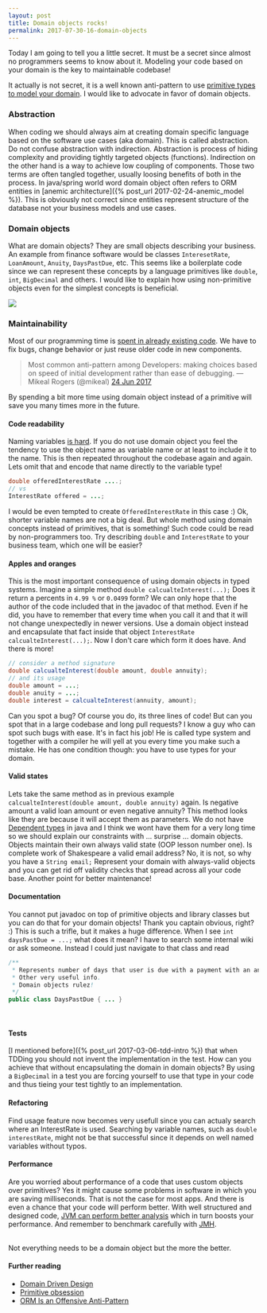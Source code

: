 ```yaml
---
layout: post
title: Domain objects rocks!
permalink: 2017-07-30-16-domain-objects
---
```

Today I am going to tell you a little secret. It must be a secret since almost no programmers seems to know about it. Modeling your code based on your domain is the key to maintainable codebase! 

It actually is not secret, it is a well known anti-pattern to use [primitive types to model your domain](http://wiki.c2.com/?PrimitiveObsession). I would like to advocate in favor of domain objects.

### Abstraction
When coding we should always aim at creating domain specific language based on the software use cases (aka domain). 
This is called abstraction. Do not confuse abstraction with indirection. Abstraction is process of hiding complexity and providing tightly targeted objects (functions). Indirection on the other hand is a way to achieve low coupling of components. Those two terms are often tangled together, usually loosing benefits of both in the process. In java/spring world word domain object often refers to ORM entities in [anemic architecture]({% post_url 2017-02-24-anemic_model %}). This is obviously not correct since entities represent structure of the database not your business models and use cases.  

### Domain objects
What are domain objects? They are small objects describing your business. An example from finance software would be classes `InteresetRate`, `LoanAmount`, `Anuity`, `DaysPastDue`, etc. This seems like a boilerplate code since we can represent these concepts by a language primitives like `double`, `int`, `BigDecimal` and others. I would like to explain how using non-primitive objects even for the simplest concepts is beneficial.

<img src="https://i.redd.it/rj8raf1riyny.png"/>

### Maintainability
Most of our programming time is [spent in already existing code](https://blogs.msdn.microsoft.com/oldnewthing/20070406-00/?p=27343/). We have to fix bugs, change behavior or just reuse older code in new components. 

> Most common anti-pattern among Developers: making choices based on speed of initial development rather than ease of debugging.
> — Mikeal Rogers (@mikeal) [24 Jun 2017](https://twitter.com/mikeal/status/878380425529393152)

By spending a bit more time using domain object instead of a primitive will save you many times more in the future.

#### Code readability
Naming variables [is hard](https://martinfowler.com/bliki/TwoHardThings.html). If you do not use domain object you feel the tendency to use the object name as variable name or at least to include it to the name. This is then repeated throughout the codebase again and again. Lets omit that and encode that name directly to the variable type!

```java
double offeredInterestRate ....;
// vs 
InterestRate offered = ...;
```
I would be even tempted to create `OfferedInterestRate` in this case :)
Ok, shorter variable names are not a big deal. But whole method using domain concepts instead of primitives, that is something! Such code could be read by non-programmers too. Try describing `double` and `InterestRate` to your business team, which one will be easier?

#### Apples and oranges
This is the most important consequence of using domain objects in typed systems.
Imagine a simple method `double calcualteInterest(...);` Does it return a percents in `4.99 %` or `0.0499` form? We can only hope that the author of the code included that in the javadoc of that method. Even if he did, you have to remember that every time when you call it and that it will not change unexpectedly in newer versions. 
Use a domain object instead and encapsulate that fact inside that object `InterestRate calcualteInterest(...);`. Now I don't care which form it does have. And there is more!

```java
// consider a method signature
double calcualteInterest(double amount, double annuity);
// and its usage
double amount = ...;
double anuity = ...; 
double interest = calcualteInterest(annuity, amount);
```
Can you spot a bug? Of course you do, its three lines of code! But can you spot that in a large codebase and long pull requests? I know a guy who can spot such bugs with ease. It's in fact his job! He is called type system and together with a compiler he will yell at you every time you make such a mistake. He has one condition though: you have to use types for your domain. 

#### Valid states
Lets take the same method as in previous example `calcualteInterest(double amount, double annuity)` again. Is negative amount a valid loan amount or even negative annuity? This method looks like they are because it will accept them as parameters. We do not have [Dependent types](https://en.wikipedia.org/wiki/Dependent_type) in java and I think we wont have them for a very long time so we should explain our constraints with ... surprise ... domain objects. Objects maintain their own always valid state (OOP lesson number one). Is complete work of Shakespeare a valid email address? No, it is not, so why you have a `String email;` Represent your domain with always-valid objects and you can get rid off validity checks that spread across all your code base. Another point for better maintenance!

#### Documentation
You cannot put javadoc on top of primitive objects and library classes but you can do that for your domain objects! Thank you captain obvious, right? :) This is such a trifle, but it makes a huge difference. When I see `int daysPastDue = ...;` what does it mean? I have to search some internal wiki or ask someone. Instead I could just navigate to that class and read 

```java
/**
 * Represents number of days that user is due with a payment with an annuity. It is calculated as ....
 * Other very useful info.
 * Domain objects rulez!
 */
public class DaysPastDue { ... }
```
<br />

#### Tests
[I mentioned before]({% post_url 2017-03-06-tdd-intro %}) that when TDDing you should not invent the implementation in the test. How can you achieve that without encapsulating the domain in domain objects? By using a `BigDecimal` in a test you are forcing yourself to use that type in your code and thus tieing your test tightly to an implementation.

#### Refactoring
Find usage feature now becomes very usefull since you can actualy search where an InterestRate is used. Searching by variable names, such as `double interestRate`, might not be that successful since it depends on well named variables without typos.

#### Performance
Are you worried about performance of a code that uses custom objects over primitives? Yes it might cause some problems in software in which you are saving milliseconds. That is not the case for most apps. And there is even a chance that your code will perform better. With well structured and designed code, [JVM can perform better analysis](https://wiki.openjdk.java.net/display/HotSpot/PerformanceTechniques) which in turn boosts your performance. And remember to benchmark carefully with [JMH](http://openjdk.java.net/projects/code-tools/jmh/).


<br />
Not everything needs to be a domain object but the more the better.


#### Further reading 
- [Domain Driven Design](https://martinfowler.com/tags/domain%20driven%20design.html)
- [Primitive obsession](http://wiki.c2.com/?PrimitiveObsession)
- [ORM Is an Offensive Anti-Pattern](http://www.yegor256.com/2014/12/01/orm-offensive-anti-pattern.html)